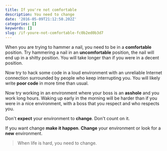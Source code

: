 ```yaml
---
title: If you're not comfortable
description: You need to change
date: '2016-05-09T21:12:50.202Z'
categories: []
keywords: []
slug: /if-youre-not-comfortable-fc0b2ed0b3d7
---
```


When you are trying to hammer a nail, you need to be in a **comfortable** position. Try hammering a nail in an **uncomfortable** position, the nail will end up in a shitty position. You will take longer than if you were in a decent position.

Now try to hack some code in a loud environment with an unreliable Internet connection surrounded by people who keep interrupting you. You will likely write **poor code** in more time than usual.

Now try working in an environment where your boss is an **asshole** and you work long hours. Waking up early in the morning will be harder than if you were in a nice environment, with a boss that you respect and who respects you.

Don't **expect** your environment to **change**. Don't count on it.

If you want change **make it happen**. **Change** your environment or look for a **new** environment.

> When life is hard, you need to change.